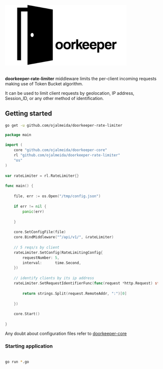 <img src="https://github.com/ojalmeida/doorkeeper-core/blob/main/logo.png?raw=true" alt="drawing" width="400"/>
<br>
<br>

**doorkeeper-rate-limiter** middleware limits the per-client incoming requests making use of Token Bucket algorithm.

It can be used to limit client requests by geolocation, IP address, Session_ID, or any other method of identification.

## Getting started

```bash
go get -u github.com/ojalmeida/doorkeeper-rate-limiter
```

```go
package main

import (
	core "github.com/ojalmeida/doorkeeper-core"
	rl "github.com/ojalmeida/doorkeeper-rate-limiter"
	"os"
)

var rateLimiter = rl.RateLimiter{}

func main() {

	file, err := os.Open("/tmp/config.json")

	if err != nil {
		panic(err)

	}

	core.SetConfigFile(file)
	core.BindMiddleware("^/api/v1/", &rateLimiter)

	// 5 reqs/s by client
	rateLimiter.SetConfig(RateLimitingConfig{
		requestNumber: 5,
		interval:      time.Second,
	})
	
	// identify clients by its ip address
	rateLimiter.SetRequestIdentifierFunc(func(request *http.Request) string {

		return strings.Split(request.RemoteAddr, ":")[0]

	})

	core.Start()

}
```

Any doubt about configuration files refer to [doorkeeper-core](https://github.com/ojalmeida/doorkeeper-core)

### Starting application

```bash

go run *.go

```

